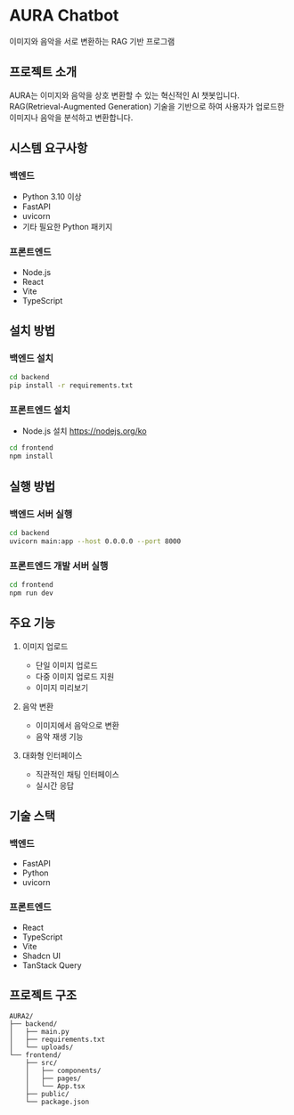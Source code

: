 # AURA Chatbot

이미지와 음악을 서로 변환하는 RAG 기반 프로그램

## 프로젝트 소개

AURA는 이미지와 음악을 상호 변환할 수 있는 혁신적인 AI 챗봇입니다. RAG(Retrieval-Augmented Generation) 기술을 기반으로 하여 사용자가 업로드한 이미지나 음악을 분석하고 변환합니다.

## 시스템 요구사항

### 백엔드
- Python 3.10 이상
- FastAPI
- uvicorn
- 기타 필요한 Python 패키지

### 프론트엔드
- Node.js
- React
- Vite
- TypeScript

## 설치 방법

### 백엔드 설치
```bash
cd backend
pip install -r requirements.txt
```

### 프론트엔드 설치
- Node.js 설치
https://nodejs.org/ko

```bash
cd frontend
npm install
```

## 실행 방법

### 백엔드 서버 실행
```bash
cd backend
uvicorn main:app --host 0.0.0.0 --port 8000
```

### 프론트엔드 개발 서버 실행
```bash
cd frontend
npm run dev
```

## 주요 기능

1. 이미지 업로드
   - 단일 이미지 업로드
   - 다중 이미지 업로드 지원
   - 이미지 미리보기

2. 음악 변환
   - 이미지에서 음악으로 변환
   - 음악 재생 기능

3. 대화형 인터페이스
   - 직관적인 채팅 인터페이스
   - 실시간 응답

## 기술 스택

### 백엔드
- FastAPI
- Python
- uvicorn

### 프론트엔드
- React
- TypeScript
- Vite
- Shadcn UI
- TanStack Query

## 프로젝트 구조

```
AURA2/
├── backend/
│   ├── main.py
│   ├── requirements.txt
│   └── uploads/
└── frontend/
    ├── src/
    │   ├── components/
    │   ├── pages/
    │   └── App.tsx
    ├── public/
    └── package.json
```
